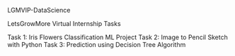 LGMVIP-DataScience

LetsGrowMore Virtual Internship Tasks
 
Task 1: Iris Flowers Classification ML Project
Task 2: Image to Pencil Sketch with Python
Task 3: Prediction using Decision Tree Algorithm
